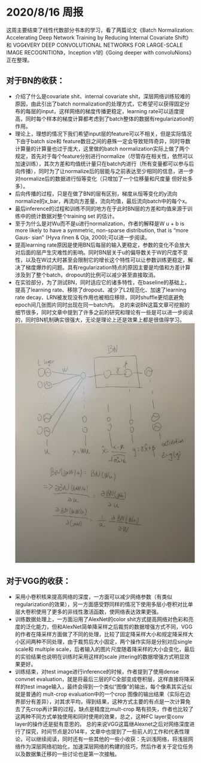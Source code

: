 #  2020/8/16 周报 

这周主要结束了线性代数部分书本的学习，看了两篇论文《Batch Normalization: Accelerating Deep Network Training by Reducing Internal Covariate Shift》和 VGG《VERY DEEP CONVOLUTIONAL NETWORKS FOR LARGE-SCALE IMAGE RECOGNITION》，Inception v1的《Going deeper with convoluNions》正在整理。
## 对于BN的收获：
* 介绍了什么是covariate shit、internal covariate shit，深层网络训练较难的原因，由此引出了batch normalization的处理方式，它希望可以获得固定分布的每层的input，这样网络的梯度传播更稳定，learning rate可以适度提高，同时每个样本的梯度计算都考虑到了batch整体的数据有regularization的作用。
* 理论上，理想的情况下我们希望input层的feature可以不相关，但是实际情况下由于batch size和 feature数目之间的悬殊一定会导致矩阵奇异，同时导数计算量的计算量也过于庞大，这里做的batch normalization实际上做了两个规定，首先对于每个feature分别进行normalize（尽管存在相关性，依然可以加速训练），其次方差和均值统计量只在batch内进行（所有变量都可以参与后向传播），同时为了让normalize后的层能与之前表达至少相同的信息，进一步对normalize后的数据进行恒等变化（只增加了一个位移量和尺度量 但好处多多）。
* 后向传播的过程，只是在做了BN的层有区别，梯度从恒等变化的y流向normalize的x_bar，再流向方差量，流向均值，最后流向batch中的每个x。
* 最后inference的过程和训练不同的地方在于此时BN层的方差和均值来源于训练中的统计数据对整个training set 的估计。
* 至于为什么是对Wu而不是u进行normalization，作者的解释是W u + b is more likely to have a symmetric, non-sparse distribution, that is “more Gaus- sian” (Hyva ̈rinen & Oja, 2000);可以进一步阅读。
* 提高learning rate原因是使用BN后每层的输入更稳定，参数的变化不会放大对后面的层产生灾难性的影响。同时BN层关于u的偏导数关于W的尺度不变性，以及在W过大时甚至会限制它的增长这个特性可以让参数训练更稳定，解决了梯度爆炸的问题。具有regularization特点的原因主要是均值和方差计算涉及到了整个batch，dropout的比例可以减少甚至直接取消。
* 在实验部分，为了测试BN，同时适应它的诸多特性，在baseline的基础上，提高了learning rate、移除了dropout、减少了L2规范化、加速了learning rate decay、LRN被发现没有作用也被相应移除，同时shuffle更彻底避免epoch间几张图片同时出现在同一batch内。
总的来说BN这篇文章可挖掘的细节很多，同时文章中提到了许多之前的研究和理论有一些是可以进一步阅读的，同时BN机制确实很强大，无论是理论上还是效果上都是很值得学习。
![f](/picture/BN.jpg )
## 对于VGG的收获：
* 采用小卷积核来提高网络的深度，一方面可以减少网络参数（有类似regularization的效果），另一方面感受野同样的情况下使用多层小卷积对比单层大卷积使用了更多的非线性激活函数，使网络表达效果更强。
* 训练数据处理上，一方面沿用了AlexNet的color shit方式提高网络对色彩和亮度的泛化能力，但和AlexNet简单降采样之后裁剪的数据增强方式不同，VGG的作者在降采样方面做了不同的处理，比较了固定降采样大小和规定降采样大小区间两种不同处理，由于裁剪后大小固定，两个操作实际是分别对应single scale和 multiple scale，后者输入的图片尺度随着降采样的大小会变化，最后的实验结果也说明在训练时采用这样的scale jittering的数据增强方式明显效果更好。
* 训练结束，对test image进行inference的时候，作者提到了使用dense convnet evaluation，就是将最后三层的FC全部变成卷积层，这样直接将降采样的test image输入，最终会得到一个类似“图像”的输出，每个像素其实近似就是普通的 mult-crop evaluation中的一个crop 图像的输出结果（实际在边界部分有差异），对其求平均，得到结果，这种方式主要的有点是一次计算免去了先crop再计算的过程，缺点是精度比mult-crop 略有损失，作者也比较了这两种不同方式单独使用和同时使用的效果，总之，这种FC layer变conv layer的操作还是挺有意思的。
总的来说VGG这篇继Alexnet之后对网络深度进行了探究，时间节点是2014年，文章中也提到了一些前人的工作和代表性理论，可以继续阅读，同时还有一些其他的一些小收获：先训浅网络，将浅层网络作为深层网络初始化，加速深层网络的构建的技巧，然后作者关于定位任务以及数据集迁移的一些讨论也是第一次接触。


